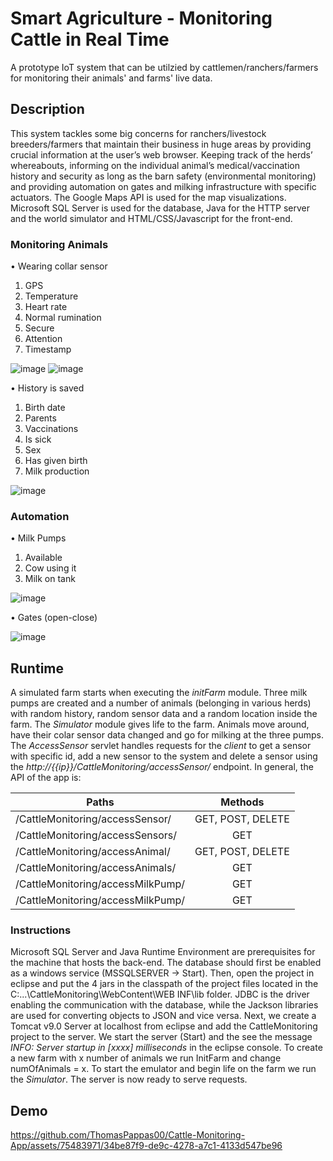 # Smart Agriculture - Monitoring Cattle in Real Time
A prototype IoT system that can be utilzied by cattlemen/ranchers/farmers for monitoring their animals' and farms' live data.

## Description
This system tackles some big concerns for ranchers/livestock breeders/farmers that maintain their business in huge areas by providing crucial information at the user’s web browser. Keeping track of the herds’ whereabouts, informing on the individual animal’s medical/vaccination history and security as long as the barn safety (environmental monitoring) and providing automation on gates and milking infrastructure with specific actuators. The Google Maps API is used for the map visualizations. 
Microsoft SQL Server is used for the database, Java for the HTTP server and the world simulator and HTML/CSS/Javascript for the front-end. 


### Monitoring Animals
•	Wearing collar sensor 
1.	GPS
2.	Temperature
3.	Heart rate
4.	Normal rumination
5.	Secure
6.	Attention
7.	Timestamp

![image](https://github.com/ThomasPappas00/Cattle-Monitoring-App/assets/75483971/54f45987-9c84-45cb-90e4-2c04215e5aaf)
![image](https://github.com/ThomasPappas00/Cattle-Monitoring-App/assets/75483971/e04f3016-314b-45a4-aa16-7a0fca64e7ad)

•	History is saved
1.	Birth date
2.	Parents
3.	Vaccinations 
4.	Is sick
5.	Sex
6.	Has given birth
7.	Milk production

![image](https://github.com/ThomasPappas00/Cattle-Monitoring-App/assets/75483971/30360242-6798-442d-98c8-57158d68dd54)

### Automation
•	Milk Pumps
1.	Available
2.	Cow using it
3.	Milk on tank
   
![image](https://github.com/ThomasPappas00/Cattle-Monitoring-App/assets/75483971/39852cf5-e082-4082-9663-b3ccb3bac542)

•	Gates (open-close)

![image](https://github.com/ThomasPappas00/Cattle-Monitoring-App/assets/75483971/4c4f8119-2bca-4684-9f1b-e0f929e1939a)

## Runtime 
A simulated farm starts when executing the _initFarm_ module. Three milk pumps are created and a number of animals (belonging in various herds) with random history, random sensor data and a random location inside the farm. The _Simulator_ module gives life to the farm. Animals move around, have their colar sensor data changed and go for milking at the three pumps. The _AccessSensor_ servlet handles requests for the _client_ to get a sensor with specific id, add a new sensor to the system and delete a sensor using the _http://{{ip}}/CattleMonitoring/accessSensor/_ endpoint. In general, the API of the app is:

| Paths                             | Methods       |
| -------------                     |:-------------:| 
| /CattleMonitoring/accessSensor/   | GET, POST, DELETE |
| /CattleMonitoring/accessSensors/  | GET   | 
| /CattleMonitoring/accessAnimal/   | GET, POST, DELETE |
| /CattleMonitoring/accessAnimals/  | GET   | 
| /CattleMonitoring/accessMilkPump/   | GET |
| /CattleMonitoring/accessMilkPump/  | GET   | 

### Instructions
Microsoft SQL Server and Java Runtime Environment are prerequisites for the machine that hosts the back-end. The database should first be enabled as a windows service (MSSQLSERVER → Start). Then, open the project in eclipse and put the 4 jars in the classpath of the project files located in the C:\...\CattleMonitoring\WebContent\WEB INF\lib folder. JDBC is the driver enabling the communication with the database, while the Jackson libraries are used for converting objects to JSON and vice versa. Next, we create a Tomcat v9.0 Server at localhost from eclipse and add the CattleMonitoring project to the server. We start the server (Start) and the see the message _INFO: Server startup in [xxxx] milliseconds_ in the eclipse console. To create a new farm with x number of animals we run InitFarm and change numOfAnimals = x. To start the emulator and begin life on the farm we run the _Simulator_. The server is now ready to serve requests.

## Demo
https://github.com/ThomasPappas00/Cattle-Monitoring-App/assets/75483971/34be87f9-de9c-4278-a7c1-4133d547be96


